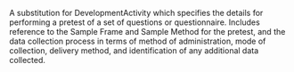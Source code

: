 A substitution for DevelopmentActivity which specifies the details for performing a pretest of a set of questions or questionnaire. Includes reference to the Sample Frame and Sample Method for the pretest, and the data collection process in terms of method of administration, mode of collection, delivery method, and identification of any additional data collected.